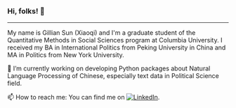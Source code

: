 ### Hi, folks! 👋

---
My name is Gillian Sun (Xiaoqi) and I'm a graduate student of the Quantitative Methods in Social Sciences program at Columbia University. I received my BA in International Politics from Peking University in China and MA in Politics from New York University.

🔭 I’m currently working on developing Python packages about Natural Language Processing of Chinese, especially text data in Political Science field.

<!-- Actual text -->

📫 How to reach me: You can find me on [![LinkedIn][1.2]][1].

<!-- Icons -->

[1.2]: https://raw.githubusercontent.com/MartinHeinz/MartinHeinz/master/linkedin-3-16.png (LinkedIn icon without padding)

<!-- Links to your social media accounts -->

[1]: https://www.linkedin.com/in/xiaoqi-sun-463711119/
